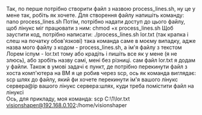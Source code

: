 Так, по перше потрібно створити файл з назвою process_lines.sh, ну це у мене так, робіть як хочете.
Для створення файлу напишіть команду:
nano process_lines.sh
Потім, потрібно надати доступ до цього файлу, щоб лінукс міг працювати з ним:
chmod +x process_lines.sh
Щоб заустити код, потрібно написати:
./process_lines.sh lor.txt (так крапка і слеш на початку обов'язкові)
така команда саме в моєму випадку, адже назва мого файлу з кодом - process_lines.sh, а ім'я файлу з текстом Лорем іспум - lor.txt
тому або крадіть і пишіть все як у мене (я не злюсь), або зробіть назву самі, мені без різниці.
сам файл lor.txt я додам у файли.
Також в умові задачі є пункт, де потрібно перекинути файл з хоста комп'ютера на ВМ я це робив через scp, ось як команда виглядає:
scp шлях до файлу, який фи хочете перекинути ім'я вашого лінукс сервера@ip вашого лінукс сервера:шлях, куди треба помістити файл на лінуксі  
Ось, для прикладу, моя команда:
scp C:\1\lor.txt visionshaper@192.168.0.102:/home/visionshaper
